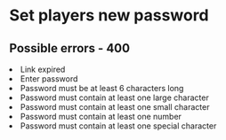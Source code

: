 # Set players new password

<include from="notes.md" element-id="urlVariable"/>

<api-endpoint openapi-path="./../../data.yaml" endpoint="/password-recovery/{$code}" method="PATCH">
	<response type="400">
		<sample src="error.json"/>
	</response>
</api-endpoint>

## Possible errors - 400
<list>
	<li>Link expired</li>
</list>
<deflist collapsible="true">
	<def title="Password errors">
		<list>
			<li>Enter password</li>
			<li>Password must be at least 6 characters long</li>
			<li>Password must contain at least one large character</li>
			<li>Password must contain at least one small character</li>
			<li>Password must contain at least one number</li>
			<li>Password must contain at least one special character</li>
		</list>
	</def>
</deflist>